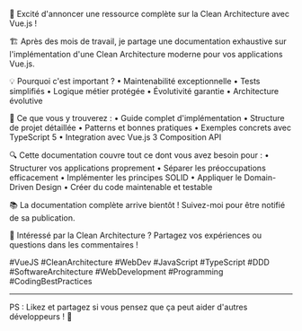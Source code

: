 🚀 Excité d'annoncer une ressource complète sur la Clean Architecture avec Vue.js !

🏗️ Après des mois de travail, je partage une documentation exhaustive sur l'implémentation d'une Clean Architecture moderne pour vos applications Vue.js.

💡 Pourquoi c'est important ?
• Maintenabilité exceptionnelle
• Tests simplifiés
• Logique métier protégée
• Évolutivité garantie
• Architecture évolutive

🎯 Ce que vous y trouverez :
• Guide complet d'implémentation
• Structure de projet détaillée
• Patterns et bonnes pratiques
• Exemples concrets avec TypeScript 5
• Integration avec Vue.js 3 Composition API

🔍 Cette documentation couvre tout ce dont vous avez besoin pour :
• Structurer vos applications proprement
• Séparer les préoccupations efficacement
• Implémenter les principes SOLID
• Appliquer le Domain-Driven Design
• Créer du code maintenable et testable

📚 La documentation complète arrive bientôt !
Suivez-moi pour être notifié de sa publication.

💬 Intéressé par la Clean Architecture ?
Partagez vos expériences ou questions dans les commentaires !

#VueJS #CleanArchitecture #WebDev #JavaScript #TypeScript #DDD #SoftwareArchitecture #WebDevelopment #Programming #CodingBestPractices

---

PS : Likez et partagez si vous pensez que ça peut aider d'autres développeurs ! 🙌
